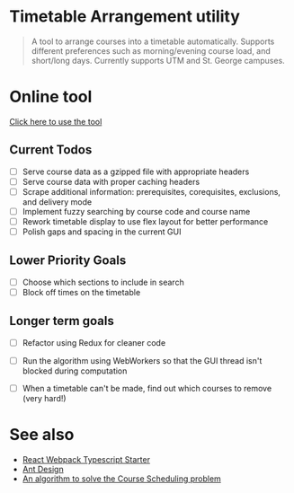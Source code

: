 # Timetable Arrangement utility
> A tool to arrange courses into a timetable automatically. Supports different preferences such as morning/evening course load, and short/long days. Currently supports UTM and St. George campuses. 
# Online tool
[Click here to use the tool](https://projectegu.github.io/TimerTable/)

## Current Todos
- [ ] Serve course data as a gzipped file with appropriate headers
- [ ] Serve course data with proper caching headers
- [ ] Scrape additional information: prerequisites, corequisites, exclusions, and delivery mode
- [ ] Implement fuzzy searching by course code and course name
- [ ] Rework timetable display to use flex layout for better performance
- [ ] Polish gaps and spacing in the current GUI

## Lower Priority Goals
- [ ] Choose which sections to include in search
- [ ] Block off times on the timetable

## Longer term goals
- [ ] Refactor using Redux for cleaner code
- [ ] Run the algorithm using WebWorkers so that the GUI thread isn't blocked during computation
- [ ] When a timetable can't be made, find out which courses to remove  (very hard!)


# See also
* [React Webpack Typescript Starter](https://github.com/vikpe/react-webpack-typescript-starter)
* [Ant Design](https://ant.design/docs/react/introduce)
* [An algorithm to solve the Course Scheduling problem](https://github.com/ProjectEGU/Course-Scheduling-Algorithm/blob/master/ExactCover.md)